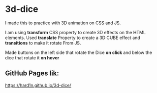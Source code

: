 # 3d-dice
I made this to practice with 3D animation on CSS and JS.

I am using **transform** CSS property to create 3D effects on the HTML elements.
Used **translate** Property to create a 3D CUBE effect and **transitions** to make it rotate From JS.

Made buttons on the left side that rotate the Dice **on click** and below the dice that rotate it **on hover**

## GitHub Pages lik:
https://hard1n.github.io/3d-dice/
